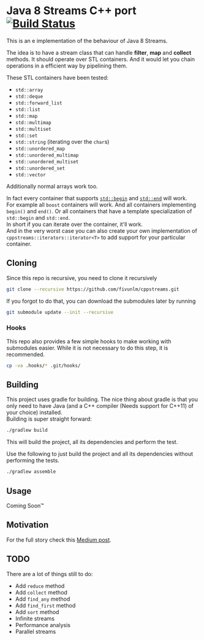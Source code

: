 # Java 8 Streams C++ port [![Build Status](https://travis-ci.org/fivunlm/cppstreams.svg?branch=master)](https://travis-ci.org/fivunlm/cppstreams)

This is an e implementation of the behaviour of Java 8 Streams.

The idea is to have a stream class that can handle **filter**, **map** and **collect** methods. It should operate over STL containers. And it would let you
chain operations in a efficient way by pipelining them.

These STL containers have been tested:
* `std::array`
* `std::deque`
* `std::forward_list`
* `std::list`
* `std::map`
* `std::multimap`
* `std::multiset`
* `std::set`
* `std::string` (iterating over the `char`s)
* `std::unordered_map`
* `std::unordered_multimap`
* `std::unordered_multiset`
* `std::unordered_set`
* `std::vector`

Additionally normal arrays work too.

In fact every container that supports [`std::begin`](https://en.cppreference.com/w/cpp/iterator/begin) and
[`std::end`](https://en.cppreference.com/w/cpp/iterator/begin) will work.  
For example all `boost` containers will work. And all containers implementing `begin()` and `end()`. Or all containers that have a template specialization of
`std::begin` and `std::end`.  
In short if you can iterate over the container, it'll work.  
And in the very worst case you can also create your own implementation of `cppstreams::iterators::iterator<T>` to add support for your particular container.

## Cloning

Since this repo is recursive, you need to clone it recursively

```sh
git clone --recursive https://github.com/fivunlm/cppstreams.git
```

If you forgot to do that, you can download the submodules later by running

```sh
git submodule update --init --recursive
```

### Hooks

This repo also provides a few simple hooks to make working with submodules easier. While it is not necessary to do this step, it is recommended.

```sh
cp -va .hooks/* .git/hooks/
```

## Building

This project uses gradle for building. The nice thing about gradle is that you only need to have Java (and a C++ compiler (Needs support for C++11) of your
choice) installed.  
Building is super straight forward:

```sh
./gradlew build
```

This will build the project, all its dependencies and perform the test.

Use the following to just build the project and all its dependencies without performing the tests.

```sh
./gradlew assemble
```

## Usage

Coming Soon&trade;

## Motivation

For the full story check this [Medium post](https://medium.com/@lopez.fernando.damian/java-8-streams-c-port-9aaaed28b81a#.qml1he9ez).

## TODO

There are a lot of things still to do:

* Add `reduce` method
* Add `collect` method
* Add `find_any` method
* Add `find_first` method
* Add `sort` method
* Infinite streams
* Performance analysis
* Parallel streams
